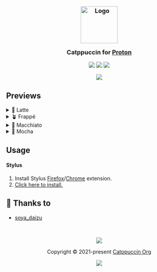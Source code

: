 <h3 align="center">
	<img src="https://raw.githubusercontent.com/catppuccin/catppuccin/main/assets/logos/exports/1544x1544_circle.png" width="100" alt="Logo"/><br/>
	<img src="https://raw.githubusercontent.com/catppuccin/catppuccin/main/assets/misc/transparent.png" height="30" width="0px"/>
	Catppuccin for <a href="https://proton.me">Proton</a>
	<img src="https://raw.githubusercontent.com/catppuccin/catppuccin/main/assets/misc/transparent.png" height="30" width="0px"/>
</h3>

<p align="center">
	<a href="https://github.com/soya-daizu/template/catppuccin-proton"><img src="https://img.shields.io/github/stars/soya-daizu/catppuccin-proton?colorA=363a4f&colorB=b7bdf8&style=for-the-badge"></a>
	<a href="https://github.com/soya-daizu/template/catppuccin-proton"><img src="https://img.shields.io/github/issues/soya-daizu/catppuccin-proton?colorA=363a4f&colorB=f5a97f&style=for-the-badge"></a>
	<a href="https://github.com/soya-daizu/catppuccin-proton/contributors"><img src="https://img.shields.io/github/contributors/soya-daizu/catppuccin-proton?colorA=363a4f&colorB=a6da95&style=for-the-badge"></a>
</p>

<p align="center">
	<img src="https://raw.githubusercontent.com/soya-daizu/catppuccin-proton/main/assets/catppuccin.svg"/>
</p>

## Previews

<details>
<summary>🌻 Latte</summary>
<img src="https://raw.githubusercontent.com/soya-daizu/catppuccin-proton/main/assets/latte.webp"/>
</details>
<details>
<summary>🪴 Frappé</summary>
<img src="https://raw.githubusercontent.com/soya-daizu/catppuccin-proton/main/assets/frappe.webp"/>
</details>
<details>
<summary>🌺 Macchiato</summary>
<img src="https://raw.githubusercontent.com/soya-daizu/catppuccin-proton/main/assets/macchiato.webp"/>
</details>
<details>
<summary>🌿 Mocha</summary>
<img src="https://raw.githubusercontent.com/soya-daizu/catppuccin-proton/main/assets/mocha.webp"/>
</details>

## Usage

#### Stylus
1. Install Stylus [Firefox](https://addons.mozilla.org/en-GB/firefox/addon/styl-us/)/[Chrome](https://chrome.google.com/webstore/detail/stylus/clngdbkpkpeebahjckkjfobafhncgmne) extension.
2. [Click here to install.](https://github.com/soya-daizu/catppuccin-proton/raw/main/catppuccin.user.css)

## 💝 Thanks to

- [soya_daizu](https://github.com/soya-daizu)

&nbsp;

<p align="center">
	<img src="https://raw.githubusercontent.com/catppuccin/catppuccin/main/assets/footers/gray0_ctp_on_line.svg?sanitize=true" />
</p>

<p align="center">
	Copyright &copy; 2021-present <a href="https://github.com/catppuccin" target="_blank">Catppuccin Org</a>
</p>

<p align="center">
	<a href="https://github.com/catppuccin/catppuccin/blob/main/LICENSE"><img src="https://img.shields.io/static/v1.svg?style=for-the-badge&label=License&message=MIT&logoColor=d9e0ee&colorA=363a4f&colorB=b7bdf8"/></a>
</p>
